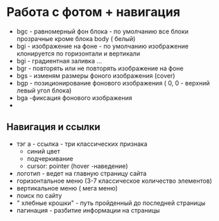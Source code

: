 # Работа с фотом + навигация
- bgc - равномерный фон блока - по умолчанию все блоки прозрачные кроме блока body ( белый)
- bgi - изображение на фоне - по умолчанию изображение клонируется по горизонтали и вертикали
- bgi - градиентная заливка ...
- bgr - повторять или не повторять изображение на фоне
- bgs - изменям размеры фоного изображения (cover)
- bgp - позиционирование фонового изображения ( 0, 0 - верхний левый угол блока)
- bga -фиксация фонового изображения
- 

## Навигация и ссылки
- тэг а - ссылка - три классических признака
  - синий цвет
  - подчеркивание
  - cursor: pointer (hover -наведение)
- логотип - ведет на главную страницу сайта
- горизонтальное меню (3-7 классическое количество элементов)
- вертикальное меню ( мега меню)
- поиск по сайту
- " хлебные крошки" - путь пройденный до последней страницы
- пагинация - разбитие информации на страницы
